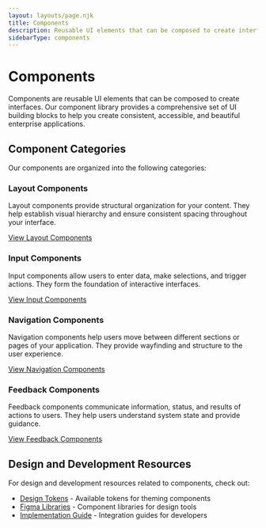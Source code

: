 ```yaml
---
layout: layouts/page.njk
title: Components
description: Reusable UI elements that can be composed to create interfaces
sidebarType: components
---
```


# Components

Components are reusable UI elements that can be composed to create interfaces. Our component library provides a comprehensive set of UI building blocks to help you create consistent, accessible, and beautiful enterprise applications.

## Component Categories

Our components are organized into the following categories:

### Layout Components

Layout components provide structural organization for your content. They help establish visual hierarchy and ensure consistent spacing throughout your interface.

[View Layout Components](/components/layout/)

### Input Components

Input components allow users to enter data, make selections, and trigger actions. They form the foundation of interactive interfaces.

[View Input Components](/components/inputs/)

### Navigation Components

Navigation components help users move between different sections or pages of your application. They provide wayfinding and structure to the user experience.

[View Navigation Components](/components/navigation/)

### Feedback Components

Feedback components communicate information, status, and results of actions to users. They help users understand system state and provide guidance.

[View Feedback Components](/components/feedback/)

## Design and Development Resources

For design and development resources related to components, check out:

- [Design Tokens](/resources/design-tokens/) - Available tokens for theming components
- [Figma Libraries](/resources/figma/) - Component libraries for design tools
- [Implementation Guide](/get-started/implementation/) - Integration guides for developers